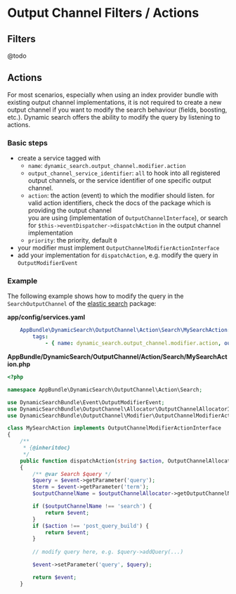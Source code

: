 # Output Channel Filters / Actions

## Filters

@todo

## Actions

For most scenarios, especially when using an index provider bundle with existing output channel implementations, it is not required to create a new output channel if you want to modify the search behaviour (fields, boosting, etc.).
Dynamic search offers the ability to modify the query by listening to actions.

### Basic steps

- create a service tagged with
  - `name`: `dynamic_search.output_channel.modifier.action`
  - `output_channel_service_identifier`: `all` to hook into all registered output channels, or the service identifier of one specific output channel.
  - `action`: the action (event) to which the modifier should listen. for valid action identifiers, check the docs of the package which is providing the output channel  
    you are using (implementation of `OutputChannelInterface`), or search for `$this->eventDispatcher->dispatchAction` in the output channel implementation  
  - `priority`: the priority, default `0`
- your modifier must implement `OutputChannelModifierActionInterface`
- add your implementation for `dispatchAction`, e.g. modify the query in `OutputModifierEvent`

### Example

The following example shows how to modify the query in the `SearchOutputChannel` of the [elastic search](https://github.com/dachcom-digital/pimcore-dynamic-search-index-provider-elasticsearch) package:

**app/config/services.yaml**
```yaml
    AppBundle\DynamicSearch\OutputChannel\Action\Search\MySearchAction:
        tags:
            - { name: dynamic_search.output_channel.modifier.action, output_channel_service_identifier: all, action: post_query_build }
```

**AppBundle/DynamicSearch/OutputChannel/Action/Search/MySearchAction.php**
```php
<?php

namespace AppBundle\DynamicSearch\OutputChannel\Action\Search;

use DynamicSearchBundle\Event\OutputModifierEvent;
use DynamicSearchBundle\OutputChannel\Allocator\OutputChannelAllocatorInterface;
use DynamicSearchBundle\OutputChannel\Modifier\OutputChannelModifierActionInterface;

class MySearchAction implements OutputChannelModifierActionInterface
{
    /**
     * {@inheritdoc}
     */
    public function dispatchAction(string $action, OutputChannelAllocatorInterface $outputChannelAllocator, OutputModifierEvent $event): OutputModifierEvent
    {
        /** @var Search $query */
        $query = $event->getParameter('query');
        $term = $event->getParameter('term');
        $outputChannelName = $outputChannelAllocator->getOutputChannelName();

        if ($outputChannelName !== 'search') {
            return $event;
        }
        if ($action !== 'post_query_build') {
            return $event;
        }
        
        // modify query here, e.g. $query->addQuery(...) 

        $event->setParameter('query', $query);

        return $event;
    }
```
